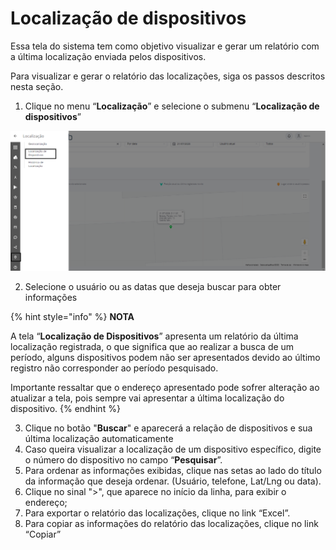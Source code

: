# Localização de dispositivos

Essa tela do sistema tem como objetivo visualizar e gerar um relatório com a última localização enviada pelos dispositivos.

Para visualizar e gerar o relatório das localizações, siga os passos descritos nesta seção.

1. Clique no menu “**Localização**” e selecione o submenu “**Localização de dispositivos**”

![](<../../.gitbook/assets/0 (2).png>)

2. Selecione o usuário ou as datas que deseja buscar para obter informações

{% hint style="info" %}
**NOTA**

A tela “**Localização de Dispositivos**” apresenta um relatório da última localização registrada, o que significa que ao realizar a busca de um período, alguns dispositivos podem não ser apresentados devido ao último registro não corresponder ao período pesquisado.

Importante ressaltar que o endereço apresentado pode sofrer alteração ao atualizar a tela, pois sempre vai apresentar a última localização do dispositivo.
{% endhint %}

3. Clique no botão "**Buscar**" e aparecerá a relação de dispositivos e sua última localização automaticamente
4. Caso queira visualizar a localização de um dispositivo específico, digite o número do dispositivo no campo “**Pesquisar**”.
5. Para ordenar as informações exibidas, clique nas setas ao lado do título da informação que deseja ordenar. (Usuário, telefone, Lat/Lng ou data).
6. Clique no sinal ">", que aparece no início da linha, para exibir o endereço;
7. Para exportar o relatório das localizações, clique no link “Excel”.
8. Para copiar as informações do relatório das localizações, clique no link “Copiar”
